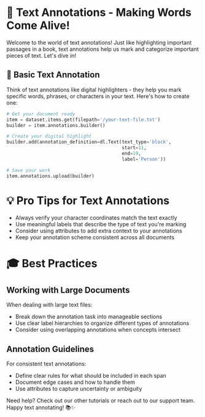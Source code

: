 # 📝 Text Annotations - Making Words Come Alive!

Welcome to the world of text annotations! Just like highlighting important passages in a book, text annotations help us mark and categorize important pieces of text. Let's dive in! 

## 🎯 Basic Text Annotation

Think of text annotations like digital highlighters - they help you mark specific words, phrases, or characters in your text. Here's how to create one:

```python
# Get your document ready
item = dataset.items.get(filepath='/your-text-file.txt')
builder = item.annotations.builder()

# Create your digital highlight
builder.add(annotation_definition=dl.Text(text_type='block',
                                          start=11,
                                          end=19,
                                          label='Person'))

# Save your work
item.annotations.upload(builder)
```


# 💡 Pro Tips for Text Annotations

- Always verify your character coordinates match the text exactly
- Use meaningful labels that describe the type of text you're marking
- Consider using attributes to add extra context to your annotations
- Keep your annotation scheme consistent across all documents

# 🎓 Best Practices

## Working with Large Documents
When dealing with large text files:
- Break down the annotation task into manageable sections
- Use clear label hierarchies to organize different types of annotations
- Consider using overlapping annotations when concepts intersect

## Annotation Guidelines
For consistent text annotations:
- Define clear rules for what should be included in each span
- Document edge cases and how to handle them
- Use attributes to capture uncertainty or ambiguity

Need help? Check out our other tutorials or reach out to our support team. Happy text annotating! 📚✨

